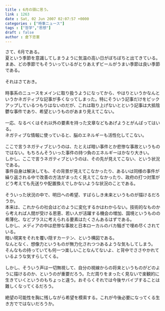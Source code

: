 ```yaml
---
title : 6月の頭に思う。
link : 1263
date : Sat, 02 Jun 2007 02:07:57 +0000
categories : ["時事ニュース"]
tags : ["哲学","思想"]
draft : false
author : 倉下忠憲
---
```


さて、6月である。<BR>夏という季節を意識してしまうように気温の高い日がぼちぼちと出てきている。<BR>まあ、どの季節でもそういっているがとりあえずビールがうまい季節は良い季節である。<BR><BR>それはさておき。<BR><BR>時事系のニュースをメインに取り扱うようになってから、やはりというかなんというかネガティブな記事が多くなってしまった。特にそういう記事だけをピックアップしているつもりはないのだが、これは取り上げないとという記事は大抵陰鬱な事件であり、希望というものがあまり見えてこない。<BR><BR>一応、なるべくはそれ以外の要素を持った文章などもあげようとがんばってはいる。<BR>ネガティブな情報に使っていると、脳のエネルギーも活性化してこない。<BR><BR>ここで言うネガティブというのは、たとえば暗い事件とか悲惨な事故というものではない。もちろんそういった事件の持つ負のエネルギーはかなり大きい。<BR>しかし、ここで言うネガティブというのは、その先が見えてこない、という状況である。<BR>事件自身は解決しても、その背景が見えてこなかったり、あるいは同様の事件が繰り返される中で改善の方法がまったく見えてこなかったり、政府の打つ対策がどう考えても先送りや配置換えでしかないような状況のことである。<BR><BR>そういった状況の中で、明日への希望、すばらしき未来というものが描けるだろうか。<BR>本来は、これからの社会はどのように変化するかはわからない。技術的なものから考えれば人間が受ける恩恵、若い人が活躍する機会の増加、国境というものの希薄化、などプラスに考えられる要素はたくさんあるはずである。<BR>しかし、メディアの中は悲惨な事故と日本ローカルのバカ騒ぎで埋め尽くされている。<BR>暗い現実をそれを覆い隠すカーテン、という構図である。<BR>なんとなく、想像力というものが無力化されつつあるような気もしてしまう。<BR>そんなもの持っていても何一つ楽しいことなんてないよ、と背中でささやかれているような気すらしてくる。<BR><BR>しかし、そういう声は一切無視して、自分の視線からの将来というものがどのように描けるのか、というのが重要だろう。ただ周りをまったく見ないで楽観的に生きていくというのもちょっと違う。おそらくそれでは今後サバイブすることは難しくなってくるだろう。<BR><BR>絶望の可能性を胸に残しながら希望を模索する。これが今後必要になってくる生き方でではないだろうか。<br><br>
